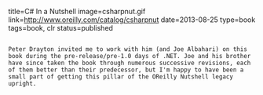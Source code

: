 title=C# In a Nutshell
image=csharpnut.gif
link=http://www.oreilly.com/catalog/csharpnut
date=2013-08-25
type=book
tags=book, clr
status=published
~~~~~~

Peter Drayton invited me to work with him (and Joe Albahari) on this book during the pre-release/pre-1.0 days of .NET. Joe and his brother have since taken the book through numerous successive revisions, each of them better than their predecessor, but I'm happy to have been a small part of getting this pillar of the OReilly Nutshell legacy upright.
